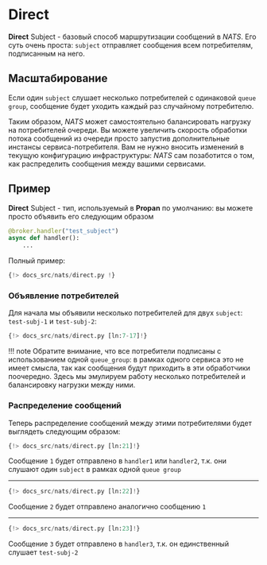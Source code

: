 # Direct

**Direct** Subject - базовый способ маршрутизации сообщений в *NATS*. Его суть очень проста:
`subject` отправляет сообщения всем потребителям, подписанным на него.

## Масштабирование

Если один `subject` слушает несколько потребителей с одинаковой `queue group`, сообщение будет уходить каждый раз случайному потребителю.

Таким образом, *NATS* может самостоятельно балансировать нагрузку на потребителей очереди. Вы можете увеличить скорость обработки потока сообщений из очереди просто запустив дополнительные инстансы сервиса-потребителя. Вам не нужно вносить изменений в текущую конфигурацию инфраструктуры: *NATS* сам позаботится о том, как распределить сообщения между вашими сервисами.

## Пример

**Direct** Subject - тип, используемый в **Propan** по умолчанию: вы можете просто объявить его следующим образом

```python
@broker.handler("test_subject")
async def handler():
    ...
```

Полный пример:

```python linenums="1"
{!> docs_src/nats/direct.py !}
```

### Объявление потребителей

Для начала мы объявили несколько потребителей для двух `subject`: `test-subj-1` и `test-subj-2`:

```python linenums="7" hl_lines="1 5 9"
{!> docs_src/nats/direct.py [ln:7-17]!}
```

!!! note
    Обратите внимание, что все потребители подписаны с использованием одной `queue_group`: в рамках одного сервиса это не имеет смысла, так как сообщения будут приходить в эти обработчики поочередно.
    Здесь мы эмулируем работу несколько потребителей и балансировку нагрузки между ними.

### Распределение сообщений

Теперь распределение сообщений между этими потребителями будет выглядеть следующим образом:

```python
{!> docs_src/nats/direct.py [ln:21]!}
```

Сообщение `1` будет отправлено в `handler1` или `handler2`, т.к. они слушают один `subject` в рамках одной `queue group`

---

```python
{!> docs_src/nats/direct.py [ln:22]!}
```

Сообщение `2` будет отправлено аналогично сообщению `1`

---

```python
{!> docs_src/nats/direct.py [ln:23]!}
```

Сообщение `3` будет отправлено в `handler3`, т.к. он единственный слушает `test-subj-2`